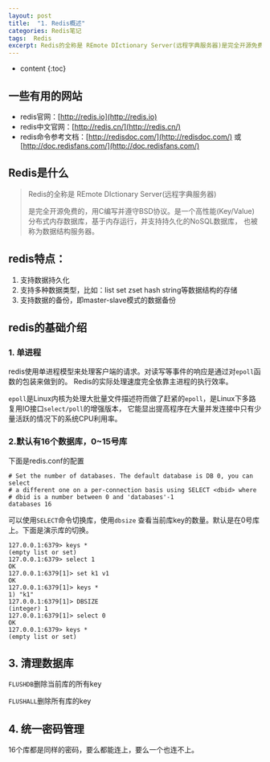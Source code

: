 ```yaml
---
layout: post
title:  "1. Redis概述"
categories: Redis笔记
tags:  Redis
excerpt: Redis的全称是 REmote DIctionary Server(远程字典服务器)是完全开源免费的，用C编写并遵守BSD协议。是一个高性能(Key/Value)分布式内存数据库，基于内存运行，并支持持久化的NoSQL数据库，
---
```


* content
{:toc}


## 一些有用的网站

- redis官网：[http://redis.io](http://redis.io)
- redis中文官网：[http://redis.cn/](http://redis.cn/)
- redis命令参考文档：[http://redisdoc.com/](http://redisdoc.com/)  或 [http://doc.redisfans.com/](http://doc.redisfans.com/)

## Redis是什么

> Redis的全称是 REmote DIctionary Server(远程字典服务器)
>
> 是完全开源免费的，用C编写并遵守BSD协议。是一个高性能(Key/Value)
> 分布式内存数据库，基于内存运行，并支持持久化的NoSQL数据库，
> 也被称为数据结构服务器。

## redis特点：

1. 支持数据持久化
2. 支持多种数据类型，比如：list set zset hash string等数据结构的存储
3. 支持数据的备份，即master-slave模式的数据备份


## redis的基础介绍

### 1. 单进程

redis使用单进程模型来处理客户端的请求。对读写等事件的响应是通过对`epoll`函数的包装来做到的。
Redis的实际处理速度完全依靠主进程的执行效率。

`epoll`是Linux内核为处理大批量文件描述符而做了赶紧的`epoll`，是Linux下多路复用IO接口`select/poll`的增强版本，
它能显出提高程序在大量并发连接中只有少量活跃的情况下的系统CPU利用率。

### 2.默认有16个数据库，0~15号库

下面是redis.conf的配置
```
# Set the number of databases. The default database is DB 0, you can select
# a different one on a per-connection basis using SELECT <dbid> where
# dbid is a number between 0 and 'databases'-1
databases 16

```

可以使用`SELECT`命令切换库，使用`dbsize` 查看当前库key的数量。默认是在0号库上。下面是演示库的切换。

```
127.0.0.1:6379> keys *
(empty list or set)
127.0.0.1:6379> select 1
OK
127.0.0.1:6379[1]> set k1 v1
OK
127.0.0.1:6379[1]> keys *
1) "k1"
127.0.0.1:6379[1]> DBSIZE
(integer) 1
127.0.0.1:6379[1]> select 0
OK
127.0.0.1:6379> keys *
(empty list or set)

```

## 3. 清理数据库

`FLUSHDB`删除当前库的所有key

`FLUSHALL`删除所有库的key

## 4. 统一密码管理
16个库都是同样的密码，要么都能连上，要么一个也连不上。
